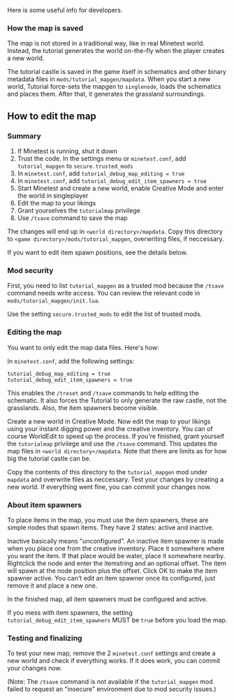 Here is some useful info for developers.

### How the map is saved
The map is not stored in a traditional way, like in real Minetest world. Instead, the tutorial generates the world on-the-fly when the player creates a new world.

The tutorial castle is saved in the game itself in schematics and other binary metadata files in `mods/tutorial_mapgen/mapdata`. When you start a new world, Tutorial force-sets the mapgen to `singlenode`, loads the schematics and places them. After that, it generates the grassland surroundings.

## How to edit the map
### Summary

1. If Minetest is running, shut it down
2. Trust the code. In the settings menu or `minetest.conf`, add `tutorial_mapgen` to `secure.trusted_mods`
3. In `minetest.conf`, add `tutorial_debug_map_editing = true`
4. In `minetest.conf`, add `tutorial_debug_edit_item_spawners = true`
5. Start Minetest and create a new world, enable Creative Mode and enter the world in singleplayer
6. Edit the map to your likings
7. Grant yourselves the `tutorialmap` privilege
8. Use `/tsave` command to save the map

The changes will end up in `<world directory>/mapdata`. Copy this directory to `<game directory>/mods/tutorial_mapgen`, overwriting files, if neccessary.

If you want to edit item spawn positions, see the details below.

### Mod security
First, you need to list `tutorial_mapgen` as a trusted mod because the `/tsave` command needs write access.
You can review the relevant code in `mods/tutorial_mapgen/init.lua`.

Use the setting `secure.trusted_mods` to edit the list of trusted mods.

### Editing the map
You want to only edit the map data files. Here's how:

In `minetest.conf`, add the following settings:

```
tutorial_debug_map_editing = true
tutorial_debug_edit_item_spawners = true
```

This enables the `/treset` and `/tsave` commands to help editing the schematic. It also forces the Tutorial to only generate the raw castle, not the grasslands. Also, the item spawners become visible.

Create a new world in Creative Mode. Now edit the map to your likings using your instant digging power and the creative inventory. You can of course WorldEdit to speed up the process.
If you're finished, grant yourself the `tutorialmap` privilege and use the `/tsave` command. This updates the map files in `<world directory>/mapdata`. Note that there are limits as for how big the tutorial castle can be.

Copy the contents of this directory to the `tutorial_mapgen` mod under `mapdata` and overwrite files as neccessary. Test your changes by creating a new world. If everything went fine, you can commit your changes now.

### About item spawners
To place items in the map, you must use the item spawners, these are simple nodes that spawn items. They have 2 states: active and inactive.

Inactive basically means "unconfigured". An inactive item spawner is made when you place one from the creative inventory. Place it somewhere where you want the item. If that place would be water, place it somewhere nearby. Rightclick the node and enter the itemstring and an optional offset. The item will spawn at the node position plus the offset. Click OK to make the item spawner active. You can't edit an item spawner once its configured, just remove it and place a new one.

In the finished map, all item spawners must be configured and active.

If you mess with item spawners, the setting `tutorial_debug_edit_item_spawners` MUST be `true` before you load the map.

### Testing and finalizing
To test your new map, remove the 2 `minetest.conf` settings and create a new world and check if everything works. If it does work, you can commit your changes now.

(Note: The `/tsave` command is not available if the `tutorial_mapgen` mod failed to request an "insecure" environment due to mod security issues.)
